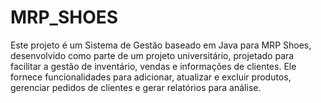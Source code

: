 # MRP_SHOES
Este projeto é um Sistema de Gestão baseado em Java para MRP Shoes, desenvolvido como parte de um projeto universitário, projetado para facilitar a gestão de inventário, vendas e informações de clientes. Ele fornece funcionalidades para adicionar, atualizar e excluir produtos, gerenciar pedidos de clientes e gerar relatórios para análise.
